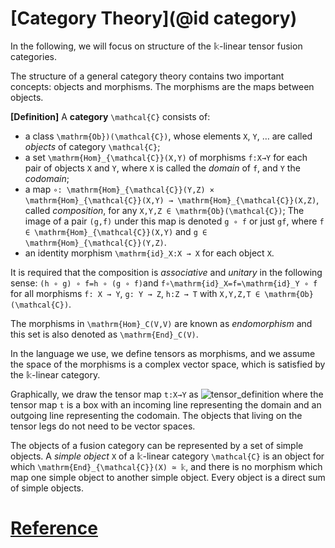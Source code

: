 # [Category Theory](@id category)

In the following, we will focus on structure of the 𝕜-linear tensor fusion categories.

The structure of a general category theory contains two important concepts: objects and morphisms. The morphisms are the maps between objects.

**[Definition]** A **category** ``\mathcal{C}`` consists of:
*   a class ``\mathrm{Ob})(\mathcal{C})``, whose elements ``X``, ``Y``, … are called *objects* of category ``\mathcal{C}``;
*   a set ``\mathrm{Hom}_{\mathcal{C}}(X,Y)`` of morphisms ``f:X→Y`` for each pair of objects ``X`` and ``Y``, where ``X`` is called the *domain* of ``f``, and ``Y`` the *codomain*;
*   a map ``∘: \mathrm{Hom}_{\mathcal{C}}(Y,Z) × \mathrm{Hom}_{\mathcal{C}}(X,Y) → \mathrm{Hom}_{\mathcal{C}}(X,Z)``, called *composition*, for any ``X,Y,Z ∈ \mathrm{Ob}(\mathcal{C})``; The image of a pair ``(g,f)`` under this map is denoted ``g ∘ f`` or just ``gf``, where ``f ∈ \mathrm{Hom}_{\mathcal{C}}(X,Y)`` and ``g ∈ \mathrm{Hom}_{\mathcal{C}}(Y,Z)``.
*   an identity morphism ``\mathrm{id}_X:X → X`` for each object ``X``.

  It is required that the composition is *associative* and *unitary* in the following sense: ``(h ∘ g) ∘ f=h ∘ (g ∘ f)``and ``f∘\mathrm{id}_X=f=\mathrm{id}_Y ∘ f`` for all morphisms ``f: X → Y``, ``g: Y → Z``, ``h:Z → T`` with ``X,Y,Z,T ∈ \mathrm{Ob}(\mathcal{C})``.

The morphisms in ``\mathrm{Hom}_C(V,V)`` are known as *endomorphism* and this set is also denoted as ``\mathrm{End}_C(V)``.

In the language we use, we define tensors as morphisms, and we assume the space of the morphisms is a complex vector space, which is satisfied by the 𝕜-linear category.

Graphically, we draw the tensor map ``t:X→Y`` as
![tensor_definition](images/introduction_tensor_definition.svg)
where the tensor map ``t`` is a box with an incoming line representing the domain and an outgoing line representing the codomain. The objects that living on the tensor legs do not need to be vector spaces.

The objects of a fusion category can be represented by a set of simple objects. A *simple object* ``X`` of a 𝕜-linear category ``\mathcal{C}`` is an object for which ``\mathrm{End}_{\mathcal{C}}(X) ≃ 𝕜``, and there is no morphism which map one simple object to another simple object. Every object is a direct sum of simple objects.















































# [Reference](@id_reference)
[^TensorKit]: https://github.com/Jutho/TensorKit.jl

[^TeNPy]: https://github.com/tenpy/tenpy

[^MPSKit]: https://github.com/maartenvd/MPSKit.jl
